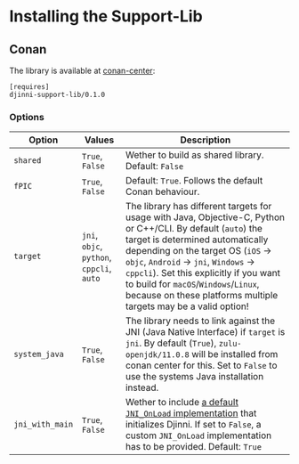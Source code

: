 # Installing the Support-Lib

## Conan

The library is available at [conan-center](https://conan.io/center/djinni-support-lib):

```text
[requires]
djinni-support-lib/0.1.0
```

### Options

| Option | Values | Description |
| ------ | ------ | ----------- |
| `shared` | `True`, `False` | Wether to build as shared library. Default: `False` |
| `fPIC` | `True`, `False` | Default: `True`. Follows the default Conan behaviour. |
| `target` | `jni`, `objc`, `python`, `cppcli`, `auto` | The library has different targets for usage with Java, Objective-C, Python or C++/CLI. By default (`auto`) the target is determined automatically depending on the target OS (`iOS` → `objc`, `Android` → `jni`, `Windows` → `cppcli`). Set this explicitly if you want to build for `macOS`/`Windows`/`Linux`, because on these platforms multiple targets may be a valid option! |
| `system_java` | `True`, `False` | The library needs to link against the JNI (Java Native Interface) if `target` is `jni`. By default (`True`), `zulu-openjdk/11.0.8` will be installed from conan center for this. Set to `False` to use the systems Java installation instead.  |
| `jni_with_main` | `True`, `False` | Wether to include [a default `JNI_OnLoad` implementation](https://github.com/cross-language-cpp/djinni-support-lib/blob/main/djinni/jni/djinni_main.cpp#L23) that initializes Djinni. If set to `False`, a custom `JNI_OnLoad` implementation has to be provided. Default: `True` |
